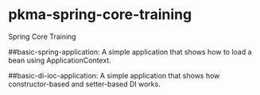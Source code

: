 # pkma-spring-core-training
Spring Core Training 


##basic-spring-application: A simple application that shows how to load a bean using ApplicationContext.

##basic-di-ioc-application: A simple application that shows how constructor-based and setter-based DI works.
